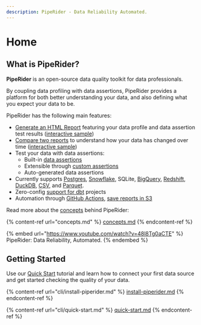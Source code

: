 ```yaml
---
description: PipeRider - Data Reliability Automated.
---
```


# Home

## What is PipeRider?

**PipeRider** is an open-source data quality toolkit for data professionals.

By coupling data profiling with data assertions, PipeRider provides a platform for both better understanding your data, and also defining what you expect your data to be.

PipeRider has the following main features:

* [Generate an HTML Report](how-to-guides/generate-report.md) featuring your data profile and data assertion test results ([interactive sample](https://piperider-github-readme.s3.ap-northeast-1.amazonaws.com/run-0.14.0/index.html))
* [Compare two reports](how-to-guides/compare-reports.md) to understand how your data has changed over time ([interactive sample](https://piperider-github-readme.s3.ap-northeast-1.amazonaws.com/comparison-0.14.0/index.html))
* Test your data with data assertions:
  * Built-in [data assertions](cli/data-quality-assertions/assertion-configuration.md)
  * Extensible through [custom assertions](cli/data-quality-assertions/custom-assertions.md)
  * Auto-generated data assertions
* Currently supports [Postgres](cli/supported-data-sources/postgres-connector.md), [Snowflake](cli/supported-data-sources/snowflake-connector.md), SQLite, [BigQuery](cli/supported-data-sources/bigquery-connector.md), [Redshift](cli/supported-data-sources/redshift-connector.md), [DuckDB](cli/supported-data-sources/duckdb-connector.md), [CSV](cli/supported-data-sources/csv-connector.md), and [Parquet](cli/supported-data-sources/parquet-connector.md).
* Zero-config [support for dbt](cli/dbt-integration.md) projects
* Automation through [GitHub Actions](how-to-guides/github-action.md), [save reports in S3](how-to-guides/aws-s3-+-github-ci.md)

Read more about the [concepts](concepts.md) behind PipeRider:

{% content-ref url="concepts.md" %}
[concepts.md](concepts.md)
{% endcontent-ref %}

{% embed url="https://www.youtube.com/watch?v=48l8Tg0aCTE" %}
PipeRider: Data Reliability, Automated.
{% endembed %}

## Getting Started

Use our [Quick Start](cli/quick-start.md) tutorial and learn how to connect your first data source and get started checking the quality of your data.

{% content-ref url="cli/install-piperider.md" %}
[install-piperider.md](cli/install-piperider.md)
{% endcontent-ref %}

{% content-ref url="cli/quick-start.md" %}
[quick-start.md](cli/quick-start.md)
{% endcontent-ref %}
